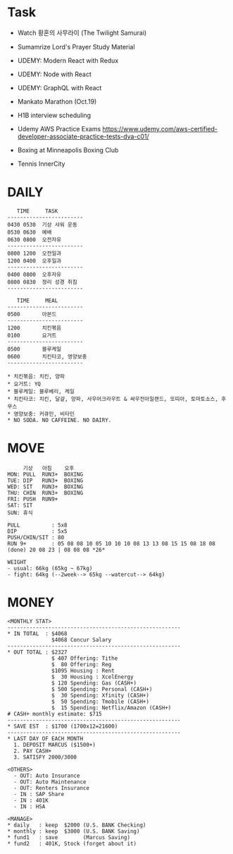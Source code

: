 # Task
* Watch 황혼의 사무라이 (The Twilight Samurai)
* Sumamrize Lord's Prayer Study Material
* UDEMY: Modern React with Redux
* UDEMY: Node with React
* UDEMY: GraphQL with React

* Mankato Marathon (Oct.19)
* H1B interview scheduling
* Udemy AWS Practice Exams https://www.udemy.com/aws-certified-developer-associate-practice-tests-dva-c01/
* Boxing at Minneapolis Boxing Club
* Tennis InnerCity

# DAILY
  ```
     TIME     TASK
  ------------------------
  0430 0530  기상 샤워 운동
  0530 0630  예배
  0630 0800  오전자유
  ------------------------
  0800 1200  오전일과
  1200 0400  오후일과
  ------------------------
  0400 0800  오후자유
  0800 0830  정리 성경 취침     
  ------------------------
  ```
  ```
     TIME     MEAL
  ------------------------
  0500       아몬드
  ------------------------
  1200       치킨볶음
  0100       요거트
  ------------------------
  0500       블루케일
  0600       치킨타코, 영양보충
  ------------------------
  
  * 치킨볶음: 치킨, 양파
  * 요거트: YQ
  * 블루케일: 블루베리, 케일
  * 치킨타코: 치킨, 달걀, 양파, 사우어크라우트 & 싸우전아일랜드, 또띠아, 토마토소스, 후무스
  * 영양보충: 커큐민, 비타민
  * NO SODA. NO CAFFEINE. NO DAIRY.
  ```

# MOVE
  ```
       기상   아침    오후
  MON: PULL  RUN3+  BOXING
  TUE: DIP   RUN3+  BOXING
  WED: SIT   RUN3+  BOXING
  THU: CHIN  RUN3+  BOXING
  FRI: PUSH  RUN9+
  SAT: SIT
  SUN: 휴식
  
  PULL          : 5x8
  DIP           : 5x5
  PUSH/CHIN/SIT : 80
  RUN 9+        : 05 08 08 10 05 10 10 10 08 13 13 08 15 15 08 18 08 (done) 20 08 23 | 08 08 08 *26*
  
  WEIGHT
  - usual: 66kg (65kg ~ 67kg)
  - fight: 64kg (--2week--> 65kg --watercut--> 64kg)
  ```
  
# MONEY
```
<MONTHLY STAT>
-------------------------------------------------------
* IN TOTAL  : $4068
              $4068 Concur Salary
-------------------------------------------------------
* OUT TOTAL : $2327
              $ 407 Offering: Tithe
              $  80 Offering: Reg
              $1095 Housing : Rent
              $  30 Housing : XcelEnergy
              $ 120 Spending: Gas (CASH+)
              $ 500 Spending: Personal (CASH+)
              $  30 Spending: Xfinity (CASH+)
              $  50 Spending: Tmobile (CASH+)
              $  15 Spending: Netflix/Amazon (CASH+)
# CASH+ monthly estimate: $715
-------------------------------------------------------
* SAVE EST  : $1700 (1700x12=21600)
-------------------------------------------------------
* LAST DAY OF EACH MONTH
  1. DEPOSIT MARCUS ($1500+)
  2. PAY CASH+
  3. SATISFY 2000/3000
              
<OTHERS>
  - OUT: Auto Insurance
  - OUT: Auto Maintenance
  - OUT: Renters Insurance
  - IN : SAP Share
  - IN : 401K
  - IN : HSA

<MANAGE>
* daily   : keep  $2000 (U.S. BANK Checking)
* monthly : keep  $3000 (U.S. BANK Saving)
* fund1   : save        (Marcus Saving)
* fund2   : 401K, Stock (forget about it)
```
